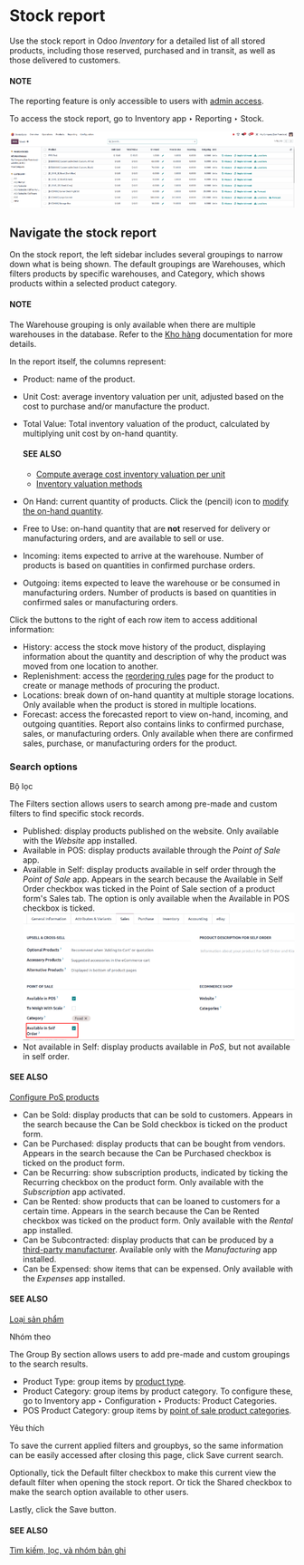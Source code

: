 # Stock report

Use the stock report in Odoo *Inventory* for a detailed list of all stored products, including those
reserved, purchased and in transit, as well as those delivered to customers.

#### NOTE
The reporting feature is only accessible to users with [admin access](../../../../general/users/access_rights.md).

To access the stock report, go to Inventory app ‣ Reporting ‣ Stock.

![Show the stock report, accessible by going to Inventory > Reporting > Stock.](../../../../../.gitbook/assets/stock-report1.png)

## Navigate the stock report

On the stock report, the left sidebar includes several groupings to narrow down what is being shown.
The default groupings are Warehouses,  which filters products by specific warehouses,
and Category, which shows products within a selected product category.

#### NOTE
The Warehouse grouping is only available when there are multiple warehouses in the
database. Refer to the [Kho hàng](../inventory_management/warehouses.md) documentation for more details.

In the report itself, the columns represent:

- Product: name of the product.
- Unit Cost: average inventory valuation per unit, adjusted based on the cost to
  purchase and/or manufacture the product.
- Total Value: Total inventory valuation of the product, calculated by multiplying unit
  cost by on-hand quantity.

  #### SEE ALSO
  - [Compute average cost inventory valuation per unit](../../../../finance/accounting/get_started/avg_price_valuation.md#inventory-avg-cost-formula)
  - [Inventory valuation methods](../../product_management/inventory_valuation/inventory_valuation_config.md)
- On Hand: current quantity of products. Click the <i class="fa fa-pencil"></i>
  (pencil) icon to [modify the on-hand quantity](../inventory_management/count_products.md).
- Free to Use: on-hand quantity that are **not** reserved for delivery or manufacturing
  orders, and are available to sell or use.
- Incoming: items expected to arrive at the warehouse. Number of products is based on
  quantities in confirmed purchase orders.
- Outgoing: items expected to leave the warehouse or be consumed in manufacturing
  orders. Number of products is based on quantities in confirmed sales or manufacturing orders.

Click the buttons to the right of each row item to access additional information:

- History: access the stock move history of the product, displaying information about
  the quantity and description of why the product was moved from one location to another.
- Replenishment: access the [reordering rules](../replenishment/reordering_rules.md) page for the product to create or manage methods of procuring
  the product.
- Locations: break down of on-hand quantity at multiple storage locations. Only
  available when the product is stored in multiple locations.
- Forecast: access the forecasted report to view on-hand, incoming, and outgoing
  quantities. Report also contains links to confirmed purchase, sales, or manufacturing orders. Only
  available when there are confirmed sales, purchase, or manufacturing orders for the product.

### Search options

Bộ lọc

The Filters section allows users to search among pre-made and custom filters to
find specific stock records.

- Published: display products published on the website. Only available with the
  *Website* app installed.
- Available in POS: display products available through the *Point of Sale* app.
- Available in Self: display products available in self order through the *Point
  of Sale* app. Appears in the search because the Available in Self Order checkbox
  was ticked in the Point of Sale section of a product form's Sales
  tab. The option is only available when the Available in POS checkbox is ticked.
  ![In the Sales tab of a product form, showing *Available in Self Order* setting.](../../../../../.gitbook/assets/available-in-self-order.png)
- Not available in Self: display products available in *PoS*, but not available in
  self order.

#### SEE ALSO
[Configure PoS products](https://youtu.be/REbA3TBhFa4)

- Can be Sold: display products that can be sold to customers. Appears in the
  search because the Can be Sold checkbox is ticked on the product form.
- Can be Purchased: display products that can be bought from vendors. Appears in
  the search because the Can be Purchased checkbox is ticked on the product form.
- Can be Recurring: show subscription products, indicated by ticking the
  Recurring checkbox on the product form. Only available with the *Subscription*
  app activated.
- Can be Rented: show products that can be loaned to customers for a certain time.
  Appears in the search because the Can be Rented checkbox was ticked on the
  product form. Only available with the *Rental* app installed.
- Can be Subcontracted: display products that can be produced by a
  [third-party manufacturer](../../../manufacturing/subcontracting/subcontracting_basic.md). Available only with the
  *Manufacturing* app installed.
- Can be Expensed: show items that can be expensed. Only available with the
  *Expenses* app installed.

#### SEE ALSO
[Loại sản phẩm](../../product_management/configure/type.md)

Nhóm theo

The Group By section allows users to add pre-made and custom groupings to the
search results.

- Product Type: group items by [product type](../../product_management/configure/type.md).
- Product Category: group items by product category. To configure these, go to
  Inventory app ‣ Configuration ‣ Products: Product Categories.
- POS Product Category: group items by [point of sale product categories](../../../../sales/point_of_sale/configuration.md).

Yêu thích

To save the current applied filters and groupbys, so the same information can be easily
accessed after closing this page, click Save current search.

Optionally, tick the Default filter checkbox to make this current view the default
filter when opening the stock report. Or tick the Shared checkbox to make the
search option available to other users.

Lastly, click the Save button.

#### SEE ALSO
[Tìm kiếm, lọc, và nhóm bản ghi](../../../../essentials/search.md)
